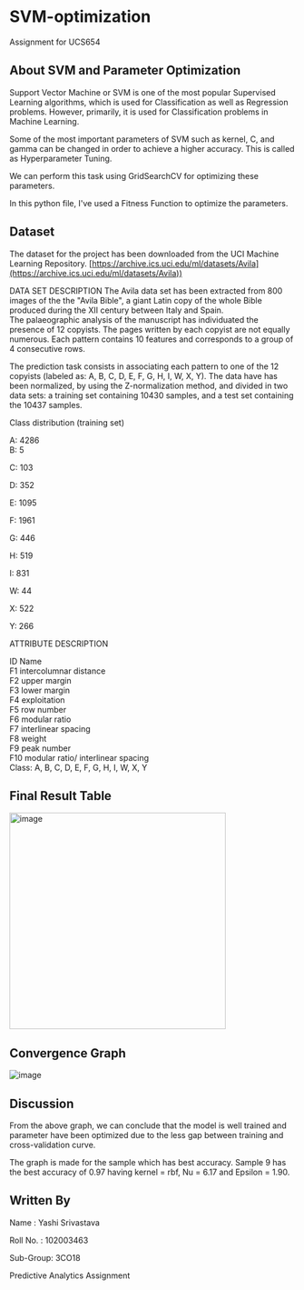 # SVM-optimization
Assignment for UCS654

## About SVM and Parameter Optimization

Support Vector Machine or SVM is one of the most popular Supervised Learning algorithms, which is used for Classification as well as Regression problems. However, primarily, it is used for Classification problems in Machine Learning.

Some of the most important parameters of SVM such as kernel, C, and gamma can be changed in order to achieve a higher accuracy. This is called as Hyperparameter Tuning. 

We can perform this task using GridSearchCV for optimizing these parameters.

In this python file, I've used a Fitness Function to optimize the parameters.

## Dataset

The dataset for the project has been downloaded from the UCI Machine Learning Repository.
[https://archive.ics.uci.edu/ml/datasets/Avila](https://archive.ics.uci.edu/ml/datasets/Avila))

DATA SET DESCRIPTION 
The Avila data set has been extracted from 800 images of the the "Avila Bible", a giant Latin copy of the whole Bible produced during the XII century between Italy and Spain.  
The palaeographic analysis of the  manuscript has  individuated the presence of 12 copyists. The pages written by each copyist are not equally numerous. 
Each pattern contains 10 features and corresponds to a group of 4 consecutive rows.

The prediction task consists in associating each pattern to one of the 12 copyists (labeled as: A, B, C, D, E, F, G, H, I, W, X, Y).
The data have has been normalized, by using the Z-normalization method, and divided in two data sets: a training set containing 10430 samples, and a test set  containing the 10437 samples.

Class distribution (training set)   

A: 4286   
B: 5  

C: 103    

D: 352     

E: 1095    

F: 1961    

G: 446    

H: 519   

I: 831    

W: 44    

X: 522     

Y: 266    


ATTRIBUTE DESCRIPTION

ID      Name   
F1       intercolumnar distance     
F2       upper margin     
F3       lower margin      
F4       exploitation      
F5       row number      
F6       modular ratio       
F7       interlinear spacing       
F8       weight     
F9       peak number     
F10     modular ratio/ interlinear spacing     
Class: A, B, C, D, E, F, G, H, I, W, X, Y      




## Final Result Table
<img width="381" alt="image" src="https://user-images.githubusercontent.com/72307197/233198092-0f545f61-6627-4a81-8352-81be583afb86.png">

## Convergence Graph
![image](https://user-images.githubusercontent.com/72307197/233197904-3a8a4d05-8d3a-4277-be63-13c67f95efcb.png)

## Discussion
From the above graph, we can conclude that the model is well trained and parameter have been optimized due to the less gap between training and cross-validation curve.

The graph is made for the sample which has best accuracy. Sample 9 has the best accuracy of 0.97 having kernel = rbf, Nu = 6.17 and Epsilon = 1.90.

## Written By
Name : Yashi Srivastava
  
Roll No. : 102003463

Sub-Group: 3CO18

Predictive Analytics Assignment

